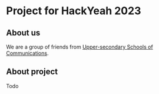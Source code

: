 # Project for HackYeah 2023

## About us

We are a group of friends from [Upper-secondary Schools of Communications](https://tl.krakow.pl/).

## About project 

Todo

